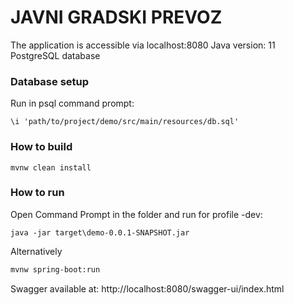 # JAVNI GRADSKI PREVOZ

The application is accessible via localhost:8080
Java version: 11
PostgreSQL database

### Database setup

Run in psql command prompt:

```
\i 'path/to/project/demo/src/main/resources/db.sql'
```

### How to build
```
mvnw clean install 
```

### How to run
Open Command Prompt in the folder and run for profile -dev:


```
java -jar target\demo-0.0.1-SNAPSHOT.jar
```
Alternatively

```sh
mvnw spring-boot:run
```

Swagger available at:
http://localhost:8080/swagger-ui/index.html
